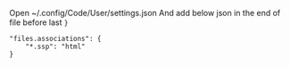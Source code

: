 Open ~/.config/Code/User/settings.json
And add below json in the end of file before last `}` 
```
"files.associations": {
    "*.ssp": "html"
}
```
